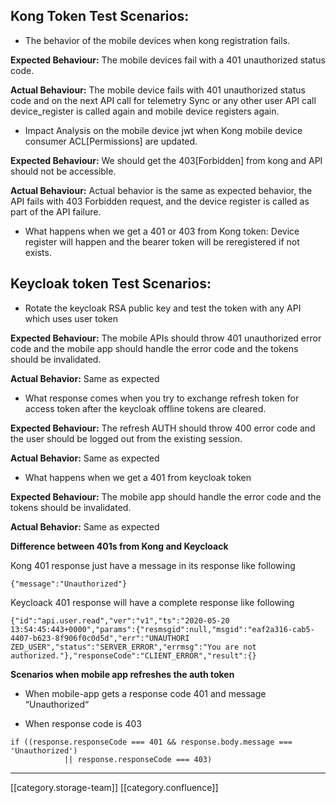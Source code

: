
## Kong Token Test Scenarios:

* The behavior of the mobile devices when kong registration fails.



 **Expected Behaviour:**  The mobile devices fail with a 401 unauthorized status code.

 **Actual Behaviour:**  The mobile device fails with 401 unauthorized status code and on the next API call for telemetry Sync or any other user API call device_register is called again and mobile device registers again.  


* Impact Analysis on the mobile device jwt when Kong mobile device consumer ACL\[Permissions] are updated.



 **Expected Behaviour:** We should get the 403\[Forbidden] from kong and API should not be accessible.

 **Actual Behaviour:** Actual behavior is the same as expected behavior, the API fails with 403 Forbidden request, and the device register is called as part of the API failure.


* What happens when we get a 401 or 403 from Kong token: Device register will happen and the bearer token will be reregistered if not exists.  




## Keycloak token Test Scenarios:

* Rotate the keycloak RSA public key and test the token with any API which uses user token



 **Expected Behaviour:**  The mobile APIs should throw 401 unauthorized error code and the mobile app should handle the error code and the tokens should be invalidated.

 **Actual Behavior:**  Same as expected


* What response comes when you try to exchange refresh token for access token after the keycloak offline tokens are cleared.



 **Expected Behaviour:**  The refresh AUTH should throw 400  error code and the user should be logged out from the existing session.

 **Actual Behavior:**  Same as expected


* What happens when we get a 401  from keycloak token



 **Expected Behaviour:**  The mobile app should handle the error code and the tokens should be invalidated.

 **Actual Behavior:**  Same as expected





 **Difference between 401s from Kong and Keycloack** 

Kong 401 response just have a message in its response like following


```
{"message":"Unauthorized"}
```
Keycloack 401 response will have a complete response like following


```
{"id":"api.user.read","ver":"v1","ts":"2020-05-20 13:54:45:443+0000","params":{"resmsgid":null,"msgid":"eaf2a316-cab5-4407-b623-8f906f0c0d5d","err":"UNAUTHORI
ZED_USER","status":"SERVER_ERROR","errmsg":"You are not authorized."},"responseCode":"CLIENT_ERROR","result":{}
```
 **Scenarios when mobile app refreshes the auth token** 


* When mobile-app gets a response code 401 and message “Unauthorized“ 


* When response code is 403




```
if ((response.responseCode === 401 && response.body.message === 'Unauthorized')
            || response.responseCode === 403)
```


*****

[[category.storage-team]] 
[[category.confluence]] 
